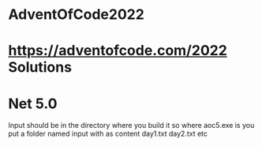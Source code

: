 # AdventOfCode2022
# https://adventofcode.com/2022 Solutions
# Net 5.0

Input should be in the directory where you build it so where aoc5.exe is you put a folder named input with as content day1.txt day2.txt etc 
